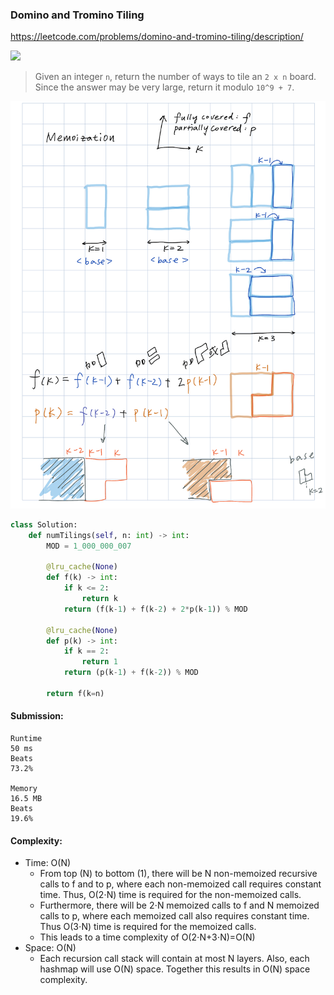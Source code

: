 ### Domino and Tromino Tiling
https://leetcode.com/problems/domino-and-tromino-tiling/description/

<p>
    <img src="https://assets.leetcode.com/uploads/2021/07/15/lc-domino.jpg" width="500" />
</p>

>Given an integer `n`, return the number of ways to tile an `2 x n` board. Since the answer may be very large, return it modulo `10^9 + 7`.

<p>
    <img src="../images/790_Tromino.jpg" width="800" />
</p>


```python
class Solution:
    def numTilings(self, n: int) -> int:
        MOD = 1_000_000_007

        @lru_cache(None)
        def f(k) -> int:
            if k <= 2:
                return k
            return (f(k-1) + f(k-2) + 2*p(k-1)) % MOD

        @lru_cache(None)
        def p(k) -> int:
            if k == 2:
                return 1
            return (p(k-1) + f(k-2)) % MOD

        return f(k=n)
```

#### Submission:
```
Runtime
50 ms
Beats
73.2%

Memory
16.5 MB
Beats
19.6%
```
#### Complexity:
- Time: O(N)
  - From top (N) to bottom (1), there will be N non-memoized recursive calls to f and to p, where each non-memoized call requires constant time. Thus, O(2⋅N) time is required for the non-memoized calls.
  - Furthermore, there will be 2⋅N memoized calls to f and N memoized calls to p, where each memoized call also requires constant time. Thus O(3⋅N) time is required for the memoized calls.
  - This leads to a time complexity of O(2⋅N+3⋅N)=O(N)
- Space: O(N)
  - Each recursion call stack will contain at most N layers. Also, each hashmap will use O(N) space. Together this results in O(N) space complexity. 
